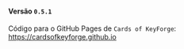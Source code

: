 #### Versão `0.5.1`

Código para o GitHub Pages de `Cards of KeyForge`: https://cardsofkeyforge.github.io
